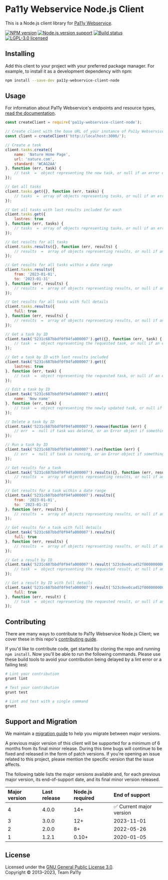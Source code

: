 # Pa11y Webservice Node.js Client

This is a Node.js client library for [Pa11y Webservice][pa11y-webservice].

[![NPM version][shield-npm]][info-npm]
[![Node.js version support][shield-node]][info-node]
[![Build status][shield-build]][info-build]
[![LGPL-3.0 licensed][shield-license]][info-license]

## Installing

Add this client to your project with your preferred package manager. For example, to install it as a development dependency with npm:

```sh
npm install --save-dev pa11y-webservice-client-node
```

## Usage

For information about Pa11y Webservice's endpoints and resource types, [read the documentation][wiki-web-service].

```js
const createClient = require('pa11y-webservice-client-node');

// Create client with the base URL of your instance of Pa11y Webservice
const client = createClient('http://localhost:3000/');

// Create a task
client.tasks.create({
    name: 'Nature Home Page',
    url: 'nature.com',
    standard: 'WCAG2AA'
}, function (err, task) {
    // task  =  object representing the new task, or null if an error occurred
});

// Get all tasks
client.tasks.get({}, function (err, tasks) {
    // tasks  =  array of objects representing tasks, or null if an error occurred
});

// Get all tasks with last results included for each
client.tasks.get({
    lastres: true
}, function (err, tasks) {
    // tasks  =  array of objects representing tasks, or null if an error occurred
});

// Get results for all tasks
client.tasks.results({}, function (err, results) {
    // results  =  array of objects representing results, or null if an error occurred
});

// Get results for all tasks within a date range
client.tasks.results({
    from: '2023-01-01',
    to: '2023-01-31'
}, function (err, results) {
    // results  =  array of objects representing results, or null if an error occurred
});

// Get results for all tasks with full details
client.tasks.results({
    full: true
}, function (err, results) {
    // results  =  array of objects representing results, or null if an error occurred
});

// Get a task by ID
client.task('5231c687bbdf0f94fa000007').get({}, function (err, task) {
    // task  =  object representing the requested task, or null if an error occurred
});

// Get a task by ID with last results included
client.task('5231c687bbdf0f94fa000007').get({
    lastres: true
}, function (err, task) {
    // task  =  object representing the requested task, or null if an error occurred
});

// Edit a task by ID
client.task('5231c687bbdf0f94fa000007').edit({
    name: 'New name'
}, function (err, task) {
    // task  =  object representing the newly updated task, or null if an error occurred
});

// Delete a task by ID
client.task('5231c687bbdf0f94fa000007').remove(function (err) {
    // err  =  null if task was deleted, or an Error object if something went wrong
});

// Run a task by ID
client.task('5231c687bbdf0f94fa000007').run(function (err) {
    // err  =  null if task is running, or an Error object if something went wrong
});

// Get results for a task
client.task('5231c687bbdf0f94fa000007').results({}, function (err, results) {
    // results  =  array of objects representing results, or null if an error occurred
});

// Get results for a task within a date range
client.task('5231c687bbdf0f94fa000007').results({
    from: '2023-01-01',
    to: '2023-01-31'
}, function (err, results) {
    // results  =  array of objects representing results, or null if an error occurred
});

// Get results for a task with full details
client.task('5231c687bbdf0f94fa000007').results({
    full: true
}, function (err, results) {
    // results  =  array of objects representing results, or null if an error occurred
});

// Get a result by ID
client.task('5231c687bbdf0f94fa000007').result('523c0ee0ca452f0000000009').get({}, function (err, result) {
    // task  =  object representing the requested result, or null if an error occurred
});

// Get a result by ID with full details
client.task('5231c687bbdf0f94fa000007').result('523c0ee0ca452f0000000009').get({
    full: true
}, function (err, result) {
    // task  =  object representing the requested result, or null if an error occurred
});
```

## Contributing

There are many ways to contribute to Pa11y Webservice Node.js Client; we cover these in this repo's [contributing guide](CONTRIBUTING.md).

If you'd like to contribute code, get started by cloning the repo and running `npm install`. Now you'll be able to run the following commands. Please use these build tools to avoid your contribution being delayed by a lint error or a failing test:

```sh
# Lint your contribution
grunt lint
```

```sh
# Test your contribution
grunt test
```

```sh
# Lint and test with a single command
grunt
```

## Support and Migration

We maintain a [migration guide](MIGRATION.md) to help you migrate between major versions.

A previous major version of this client will be supported for a minimum of 6 months from its final minor release. During this time bugs will continue to be fixed and released in the form of patch versions. If you're opening an issue related to this project, please mention the specific version that the issue affects.

The following table lists the major versions available and, for each previous major version, its end-of-support date, and its final minor version released.

| Major version | Last release | Node.js required | End of support                           |
| :------------ | :----------- | :--------------- | :--------------------------------------- |
| 4             | 4.0.0        | 14+              | :white_check_mark: Current major version |
| 3             | 3.0.0        | 12+              | 2023-11-01                               |
| 2             | 2.0.0        | 8+               | 2022-05-26                               |
| 1             | 1.2.1        | 0.10+            | 2020-01-05                               |

## License

Licensed under the [GNU General Public License 3.0](LICENSE.txt).<br/>
Copyright &copy; 2013–2023, Team Pa11y

[gpl]: http://www.gnu.org/licenses/gpl-3.0.html
[grunt]: http://gruntjs.com/
[pa11y-webservice]: https://github.com/pa11y/pa11y-webservice
[wiki-web-service]: https://github.com/pa11y/pa11y-webservice/wiki/Web-Service-Endpoints
[info-build]: https://github.com/pa11y/pa11y-webservice-client-node/actions/workflows/build-and-test.yml
[info-license]: LICENSE
[info-node]: package.json
[info-npm]: https://www.npmjs.com/package/pa11y-webservice-client-node
[shield-build]: https://github.com/pa11y/pa11y-webservice-client-node/actions/workflows/build-and-test.yml/badge.svg
[shield-license]: https://img.shields.io/badge/license-LGPL%203.0-blue.svg
[shield-node]: https://img.shields.io/node/v/pa11y-webservice-client-node.svg
[shield-npm]: https://img.shields.io/npm/v/pa11y-webservice-client-node.svg
